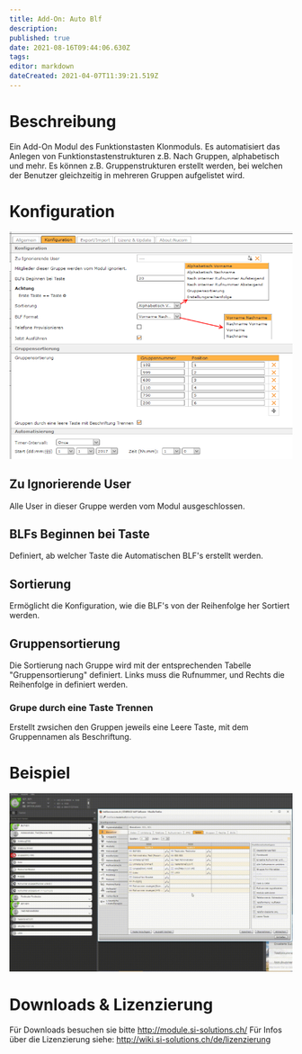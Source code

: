 ```yaml
---
title: Add-On: Auto Blf
description: 
published: true
date: 2021-08-16T09:44:06.630Z
tags: 
editor: markdown
dateCreated: 2021-04-07T11:39:21.519Z
---
```


# Beschreibung
Ein Add-On Modul des Funktionstasten Klonmoduls. Es automatisiert das Anlegen von Funktionstastenstrukturen z.B. Nach Gruppen, alphabetisch und mehr. Es können z.B. Gruppenstrukturen erstellt werden, bei welchen der Benutzer gleichzeitig in mehreren Gruppen aufgelistet wird. 
# Konfiguration
![2](/uploads/auto-blf/2.png "2")

## Zu Ignorierende User
Alle User in dieser Gruppe werden vom Modul ausgeschlossen.

## BLFs Beginnen bei Taste
Definiert, ab welcher Taste die Automatischen BLF's erstellt werden.

## Sortierung
Ermöglicht die Konfiguration, wie die BLF's von der Reihenfolge her Sortiert werden.

## Gruppensortierung
Die Sortierung nach Gruppe wird mit der entsprechenden Tabelle "Gruppensortierung" definiert.
Links muss die Rufnummer, und Rechts die Reihenfolge in definiert werden.

### Grupe durch eine Taste Trennen
Erstellt zwsichen den Gruppen jeweils eine Leere Taste, mit dem Gruppennamen als Beschriftung.
# Beispiel
![1](/uploads/auto-blf/1.gif "1")
# Downloads & Lizenzierung
Für Downloads besuchen sie bitte http://module.si-solutions.ch/
Für Infos über die Lizenzierung siehe: http://wiki.si-solutions.ch/de/lizenzierung
